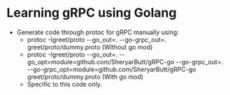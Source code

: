 # Learning gRPC using Golang

- Generate code through protoc for gRPC manually using:
  - protoc -Igreet/proto --go_out=. --go-grpc_out=. greet/proto/dummy.proto (Without go mod)
  - protoc -Igreet/proto --go_out=. --go_opt=module=github.com/SheryarButt/gRPC-go --go-grpc_out=. --go-grpc_opt=module=github.com/SheryarButt/gRPC-go greet/proto/dummy.proto (With go mod)
  - Specific to this code only.
